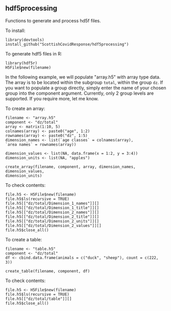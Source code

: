 ## hdf5processing

Functions to generate and process hd5f files.

To install:
```{r}
library(devtools)
install_github("ScottishCovidResponse/hdf5processing")
```

To generate hdf5 files in R:
```{r}
library(hdf5r)
H5File$new(filename)
```

In the following example, we will populate "array.h5" with array type data. 
The array is to be located within the subgroup `total`, within the group `dz`. 
If you want to populate a group directly, simply enter the name of your chosen
group into the component argument. Currently, only 2 group levels are supported. 
If you require more, let me know.

To create an array:
```{r}
filename <- "array.h5"
component <- "dz/total"
array <- matrix(1:10, 5)
colnames(array) <- paste0("age", 1:2)
rownames(array) <- paste0("dz", 1:5)
dimension_names <- list(`age classes` = colnames(array), 
`area names` = rownames(array))

dimension_values <- list(NA, data.frame(x = 1:2, y = 3:4))
dimension_units <- list(NA, "apples")

create_array(filename, component, array, dimension_names, dimension_values,
dimension_units)
```

To check contents:
```{r}
file.h5 <- H5File$new(filename)
file.h5$ls(recursive = TRUE)
file.h5[["dz/total/Dimension_1_names"]][]
file.h5[["dz/total/Dimension_1_title"]][]
file.h5[["dz/total/Dimension_2_names"]][]
file.h5[["dz/total/Dimension_2_title"]][]
file.h5[["dz/total/Dimension_2_units"]][]
file.h5[["dz/total/Dimension_2_values"]][]
file.h5$close_all()
```

To create a table:
```{r}
filename <- "table.h5"
component <- "dz/total"
df <- cbind.data.frame(animals = c("duck", "sheep"), count = c(222, 3))

create_table(filename, component, df)
```

To check contents:
```{r}
file.h5 <- H5File$new(filename)
file.h5$ls(recursive = TRUE)
file.h5[["dz/total/table"]][]
file.h5$close_all()
```



